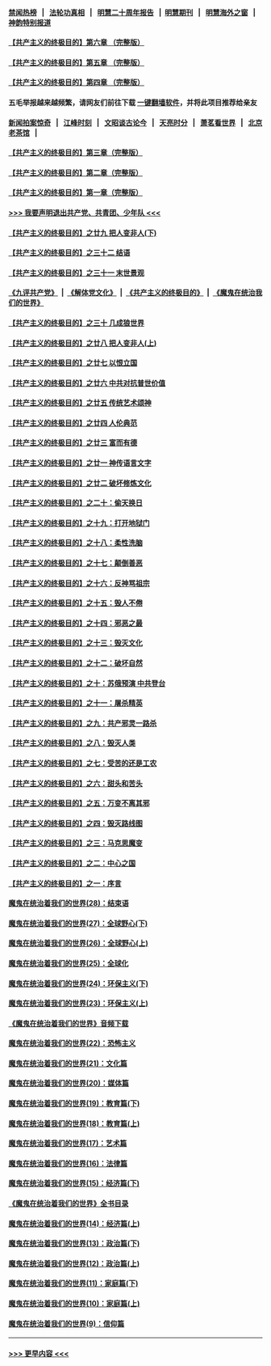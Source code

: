 #### [禁闻热榜](热点新闻.md?=0)  &nbsp;&nbsp;|&nbsp;&nbsp; [法轮功真相](https://github.com/gfw-breaker/truth/blob/master/README.md?=0) &nbsp;&nbsp;|&nbsp;&nbsp; [明慧二十周年报告](https://github.com/gfw-breaker/mh-reports/blob/master/README.md?=0) &nbsp;&nbsp;|&nbsp;&nbsp;[明慧期刊](https://github.com/gfw-breaker/mh-qikan) &nbsp;&nbsp;|&nbsp;&nbsp; [明慧海外之窗](https://github.com/gfw-breaker/mh-news/blob/master/README.md?=0) &nbsp;&nbsp;|&nbsp;&nbsp; [神韵特别报道](https://github.com/gfw-breaker/mh-news/blob/master/shenyun.md?=0)
#### [【共产主义的终极目的】第六章 （完整版）](../pages/nsc422/n11428913.md?t=02291731) 
#### [【共产主义的终极目的】第五章 （完整版）](../pages/nsc422/n11428912.md?t=02291731) 
#### [【共产主义的终极目的】第四章 （完整版）](../pages/nsc422/n11428907.md?t=02291731) 
#### 五毛举报越来越频繁，请网友们前往下载 [一键翻墙软件](https://github.com/gfw-breaker/ssr-accounts)，并将此项目推荐给亲友
#### [新闻拍案惊奇](https://github.com/gfw-breaker/banned-news/blob/master/pages/link4.md) &nbsp;&nbsp;|&nbsp;&nbsp; [江峰时刻](https://github.com/gfw-breaker/banned-news/blob/master/pages/link4.md) &nbsp;&nbsp;|&nbsp;&nbsp; [文昭谈古论今](https://github.com/gfw-breaker/banned-news/blob/master/pages/link4.md) &nbsp;&nbsp;|&nbsp;&nbsp; [天亮时分](https://github.com/gfw-breaker/banned-news/blob/master/pages/link4.md) &nbsp;&nbsp;|&nbsp;&nbsp; [萧茗看世界](https://github.com/gfw-breaker/banned-news/blob/master/pages/link4.md) &nbsp;&nbsp;|&nbsp;&nbsp; [北京老茶馆](https://github.com/gfw-breaker/banned-news/blob/master/pages/link4.md) &nbsp;&nbsp;|&nbsp;&nbsp; 
#### [【共产主义的终极目的】第三章（完整版）](../pages/nsc422/n11428848.md?t=02291731) 
#### [【共产主义的终极目的】第二章（完整版）](../pages/nsc422/n11428831.md?t=02291731) 
#### [【共产主义的终极目的】第一章（完整版）](../pages/nsc422/n11417651.md?t=02291731) 
#### [>>> 我要声明退出共产党、共青团、少年队 <<<](https://github.com/begood0513/goodnews/blob/master/quit/letter.md) 
#### [【共产主义的终极目的】之廿九 把人变非人(下)](../pages/nsc422/n11344140.md?t=02291731) 
#### [【共产主义的终极目的】之三十二 结语](../pages/nsc422/n11360535.md?t=02291731) 
#### [【共产主义的终极目的】之三十一 末世景观](../pages/nsc422/n11351129.md?t=02291731) 
#### [《九评共产党》](https://github.com/begood0513/9ping.md/blob/master/README.md) &nbsp;|&nbsp; [《解体党文化》](../../../../jtdwh.md/blob/master/README.md)  &nbsp;|&nbsp; [《共产主义的终极目的》](../../../../gczydzjmd.md/blob/master/README.md) &nbsp;|&nbsp; [《魔鬼在统治我们的世界》](../../../../mgztzwmdsj.md/blob/master/README.md) 
#### [【共产主义的终极目的】之三十 几成狼世界](../pages/nsc422/n11348280.md?t=02291731) 
#### [【共产主义的终极目的】之廿八 把人变非人(上)](../pages/nsc422/n11340492.md?t=02291731) 
#### [【共产主义的终极目的】之廿七 以恨立国](../pages/nsc422/n11336944.md?t=02291731) 
#### [【共产主义的终极目的】之廿六 中共对抗普世价值](../pages/nsc422/n11324785.md?t=02291731) 
#### [【共产主义的终极目的】之廿五 传统艺术颂神](../pages/nsc422/n11296396.md?t=02291731) 
#### [【共产主义的终极目的】之廿四 人伦典范](../pages/nsc422/n11296397.md?t=02291731) 
#### [【共产主义的终极目的】之廿三 富而有德](../pages/nsc422/n11283598.md?t=02291731) 
#### [【共产主义的终极目的】之廿一 神传语言文字](../pages/nsc422/n11263265.md?t=02291731) 
#### [【共产主义的终极目的】之廿二 破坏修炼文化](../pages/nsc422/n11245728.md?t=02291731) 
#### [【共产主义的终极目的】之二十：偷天换日](../pages/nsc422/n11238846.md?t=02291731) 
#### [【共产主义的终极目的】之十九：打开地狱门](../pages/nsc422/n11206376.md?t=02291731) 
#### [【共产主义的终极目的】之十八：柔性洗脑](../pages/nsc422/n11199994.md?t=02291731) 
#### [【共产主义的终极目的】之十七：颠倒善恶](../pages/nsc422/n11179782.md?t=02291731) 
#### [【共产主义的终极目的】之十六：反神骂祖宗](../pages/nsc422/n11166798.md?t=02291731) 
#### [【共产主义的终极目的】之十五：毁人不倦](../pages/nsc422/n11166792.md?t=02291731) 
#### [【共产主义的终极目的】之十四：邪恶之最](../pages/nsc422/n11150249.md?t=02291731) 
#### [【共产主义的终极目的】之十三：毁灭文化](../pages/nsc422/n11135227.md?t=02291731) 
#### [【共产主义的终极目的】之十二：破坏自然](../pages/nsc422/n11135214.md?t=02291731) 
#### [【共产主义的终极目的】之十：苏俄预演 中共登台](../pages/nsc422/n11118424.md?t=02291731) 
#### [【共产主义的终极目的】之十一：屠杀精英](../pages/nsc422/n11118442.md?t=02291731) 
#### [【共产主义的终极目的】之九：共产邪灵一路杀](../pages/nsc422/n11114139.md?t=02291731) 
#### [【共产主义的终极目的】之八：毁灭人类](../pages/nsc422/n11108503.md?t=02291731) 
#### [【共产主义的终极目的】之七：受苦的还是工农](../pages/nsc422/n11101809.md?t=02291731) 
#### [【共产主义的终极目的】之六：甜头和苦头](../pages/nsc422/n11096971.md?t=02291731) 
#### [【共产主义的终极目的】之五：万变不离其邪](../pages/nsc422/n11091285.md?t=02291731) 
#### [【共产主义的终极目的】之四：毁灭路线图](../pages/nsc422/n11086284.md?t=02291731) 
#### [【共产主义的终极目的】之三：马克思魔变](../pages/nsc422/n11061941.md?t=02291731) 
#### [【共产主义的终极目的】之二：中心之国](../pages/nsc422/n11047728.md?t=02291731) 
#### [【共产主义的终极目的】之一：序言](../pages/nsc422/n11086077.md?t=02291731) 
#### [魔鬼在统治着我们的世界(28)：结束语](../pages/nsc422/n10936246.md?t=02291731) 
#### [魔鬼在统治着我们的世界(27)：全球野心(下)](../pages/nsc422/n10928319.md?t=02291731) 
#### [魔鬼在统治着我们的世界(26)：全球野心(上)](../pages/nsc422/n10900318.md?t=02291731) 
#### [魔鬼在统治着我们的世界(25)：全球化](../pages/nsc422/n10788205.md?t=02291731) 
#### [魔鬼在统治着我们的世界(24)：环保主义(下)](../pages/nsc422/n10695307.md?t=02291731) 
#### [魔鬼在统治着我们的世界(23)：环保主义(上)](../pages/nsc422/n10688613.md?t=02291731) 
#### [《魔鬼在统治着我们的世界》音频下载](../pages/nsc422/n10635553.md?t=02291731) 
#### [魔鬼在统治着我们的世界(22)：恐怖主义](../pages/nsc422/n10614727.md?t=02291731) 
#### [魔鬼在统治着我们的世界(21)：文化篇](../pages/nsc422/n10597706.md?t=02291731) 
#### [魔鬼在统治着我们的世界(20)：媒体篇](../pages/nsc422/n10586579.md?t=02291731) 
#### [魔鬼在统治着我们的世界(19)：教育篇(下)](../pages/nsc422/n10564808.md?t=02291731) 
#### [魔鬼在统治着我们的世界(18)：教育篇(上)](../pages/nsc422/n10526970.md?t=02291731) 
#### [魔鬼在统治着我们的世界(17)：艺术篇](../pages/nsc422/n10499093.md?t=02291731) 
#### [魔鬼在统治着我们的世界(16)：法律篇](../pages/nsc422/n10485969.md?t=02291731) 
#### [魔鬼在统治着我们的世界(15)：经济篇(下)](../pages/nsc422/n10469975.md?t=02291731) 
#### [《魔鬼在统治着我们的世界》全书目录](../pages/nsc422/n10464261.md?t=02291731) 
#### [魔鬼在统治着我们的世界(14)：经济篇(上)](../pages/nsc422/n10457370.md?t=02291731) 
#### [魔鬼在统治着我们的世界(13)：政治篇(下)](../pages/nsc422/n10448270.md?t=02291731) 
#### [魔鬼在统治着我们的世界(12)：政治篇(上)](../pages/nsc422/n10444576.md?t=02291731) 
#### [魔鬼在统治着我们的世界(11)：家庭篇(下)](../pages/nsc422/n10440961.md?t=02291731) 
#### [魔鬼在统治着我们的世界(10)：家庭篇(上)](../pages/nsc422/n10435448.md?t=02291731) 
#### [魔鬼在统治着我们的世界(9)：信仰篇](../pages/nsc422/n10432159.md?t=02291731) 

----
#### [ >>> 更早内容 <<< ](../indexes/nsc422-earlier.md)
